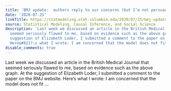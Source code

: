 ```yaml
---
title: 'BMJ update:  authors reply to our concerns (but I’m not persuaded)'
date: '2020-07-25'
linkTitle: https://statmodeling.stat.columbia.edu/2020/07/25/bmj-update-authors-reply-to-our-concerns-but-im-not-persuaded/
source: Statistical Modeling, Causal Inference, and Social Science
description: 'Last week we discussed an article in the British Medical Journal that
  seemed seriously flawed to me, based on evidence such as the above graph. At the
  suggestion of Elizabeth Loder, I submitted a comment to the paper on the BMJ website.
  Here&#8217;s what I wrote: I am concerned that the model does not fit ...'
disable_comments: true
---
```

Last week we discussed an article in the British Medical Journal that seemed seriously flawed to me, based on evidence such as the above graph. At the suggestion of Elizabeth Loder, I submitted a comment to the paper on the BMJ website. Here&#8217;s what I wrote: I am concerned that the model does not fit ...